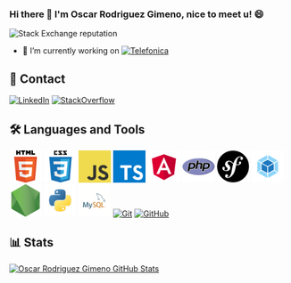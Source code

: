 ### Hi there 👋 I'm Oscar Rodriguez Gimeno, nice to meet u! 😄

![Stack Exchange reputation](https://img.shields.io/stackexchange/stackoverflow/r/5843004?style=for-the-badge)
<!--
**orgimeno/orgimeno** is a ✨ _special_ ✨ repository because its `README.md` (this file) appears on your GitHub profile.

Here are some ideas to get you started:

- 🌱 I’m currently learning ...
- 👯 I’m looking to collaborate on ...
- 🤔 I’m looking for help with ...
- 💬 Ask me about ...
- 📫 How to reach me: ...
- 😄 Pronouns: ...
- ⚡ Fun fact: ...
-->


- 🔭 I’m currently working on [<img alt="Telefonica" width="40" height="32" src="https://upload.wikimedia.org/wikipedia/commons/5/51/Telef%C3%B3nica_Logo.svg" />][Telefonica]

## 💬 Contact

[<img alt="LinkedIn" width="40" height="32" src="https://cdn.jsdelivr.net/npm/simple-icons@v3/icons/linkedin.svg" />][LinkedIn]
[<img alt="StackOverflow" width="40" height="32" src="https://cdn.jsdelivr.net/npm/simple-icons@v3/icons/stackoverflow.svg" />][StackOverflow]

## 🛠 Languages and Tools

[<img alt="HTML" width="58" src="https://raw.githubusercontent.com/github/explore/80688e429a7d4ef2fca1e82350fe8e3517d3494d/topics/html/html.png" />][HTML]
[<img alt="CSS" width="58" src="https://raw.githubusercontent.com/github/explore/80688e429a7d4ef2fca1e82350fe8e3517d3494d/topics/css/css.png" />][CSS]
[<img alt="JavaScript" width="58" src="https://raw.githubusercontent.com/github/explore/80688e429a7d4ef2fca1e82350fe8e3517d3494d/topics/javascript/javascript.png" />][JavaScript]
[<img alt="TypeScript" width="58" src="https://raw.githubusercontent.com/github/explore/80688e429a7d4ef2fca1e82350fe8e3517d3494d/topics/typescript/typescript.png" />][TypeScript]
[<img alt="Angular" width="58" src="https://raw.githubusercontent.com/github/explore/80688e429a7d4ef2fca1e82350fe8e3517d3494d/topics/angular/angular.png" />][Angular]
[<img alt="[PHP" width="58" src="https://raw.githubusercontent.com/github/explore/80688e429a7d4ef2fca1e82350fe8e3517d3494d/topics/php/php.png" />][Php]
[<img alt="[Symfony" width="58" src="https://raw.githubusercontent.com/github/explore/80688e429a7d4ef2fca1e82350fe8e3517d3494d/topics/symfony/symfony.png" />][Sf]
[<img alt="WebPack" width="58" src="https://raw.githubusercontent.com/github/explore/80688e429a7d4ef2fca1e82350fe8e3517d3494d/topics/webpack/webpack.png" />][WebPack]
[<img alt="Node" width="58" src="https://raw.githubusercontent.com/github/explore/80688e429a7d4ef2fca1e82350fe8e3517d3494d/topics/nodejs/nodejs.png" />][Node]
[<img alt="Python" width="58" src="https://raw.githubusercontent.com/github/explore/80688e429a7d4ef2fca1e82350fe8e3517d3494d/topics/python/python.png" />][Python]
[<img alt="Mysql" width="58" src="https://raw.githubusercontent.com/github/explore/80688e429a7d4ef2fca1e82350fe8e3517d3494d/topics/mysql/mysql.png" />][Mysql]
[<img alt="Git" width="58" src="https://www.vectorlogo.zone/logos/git-scm/git-scm-icon.svg" />][Git]
[<img alt="GitHub" width="58" src="https://cdn.jsdelivr.net/npm/simple-icons@v3/icons/github.svg" />][GitHub]

## 📊 Stats

[![Oscar Rodriguez Gimeno GitHub Stats](https://github-readme-stats.vercel.app/api?username=orgimeno&show_icons=true&hide_border=true&theme=flag-india)](https://github.com/anuraghazra/github-readme-stats)

<!-- Reference URLs -->
[LinkedIn]: https://www.linkedin.com/in/%C3%B3scar-rodr%C3%ADguez-gimeno-b9bb42b4/
[StackOverflow]: https://stackoverflow.com/users/5843004/oscar
[HTML]: https://github.com/search?q=html
[CSS]: https://github.com/search?q=css
[JavaScript]: https://github.com/search?q=javascript
[TypeScript]: https://www.typescriptlang.org/
[Angular]: https://angular.io/
[WebPack]: https://webpack.js.org/
[Node]: https://nodejs.org/en/
[Php]: https://github.com/search?q=php
[Sf]: https://symfony.com/
[Python]: https://github.com/search?q=python
[Mysql]: https://www.mysql.com/
[Git]: https://git-scm.com/
[GitHub]: https://github.com/
[Telefonica]: https://www.telefonica.com/es
